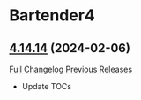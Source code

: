 # Bartender4

## [4.14.14](https://github.com/Nevcairiel/Bartender4/tree/4.14.14) (2024-02-06)
[Full Changelog](https://github.com/Nevcairiel/Bartender4/compare/4.14.13...4.14.14) [Previous Releases](https://github.com/Nevcairiel/Bartender4/releases)

- Update TOCs  
